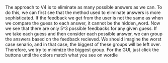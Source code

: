 The approach to V4 is to eliminate as many possible answers as we can. 
To do this, we can first see that the method used to eliminate answers is more sophisticated. If the feedback we get from the user is not the same as when we compare the guess to each answer, it cannot be the hidden_word.
Now we see that there are only 5^3 possible feedbacks for any given guess. If we take each guess and then consider each possible answer, we can group the answers based on the feedback recieved.
We should imagine the worst case senario, and in that case, the biggest of these groups will be left over. Therefore, we try to minimize the biggest group.
For the GUI, just click the buttons until the colors match what you see on wordle
